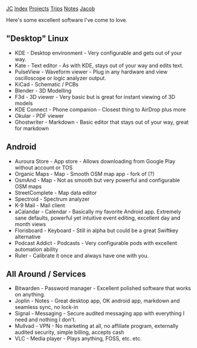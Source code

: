[JC](/index.html) [Index](/index.html) [Projects](/projects.html) [Trips](/trips.html) [Notes](/notes.html) [Jacob](/about.html)

Here's some excellent software I've come to love.

## "Desktop" Linux

- KDE - Desktop environment - Very configurable and gets out of your way.
- Kate - Text editor - As with KDE, stays out of your way and edits text.
- PulseView - Waveform viewer - Plug in any hardware and view oscilloscope or logic analyzer output.
- KiCad - Schematic / PCBs
- Blender - 3D Modelling
- F3d - 3D viewer - Very basic but is great for instant viewing of 3D models
- KDE Connect - Phone companion - Closest thing to AirDrop plus more
- Okular - PDF viewer
- Ghostwriter - Markdown - Basic editor that stays out of your way, great for markdown

## Android

- Auroura Store - App store - Allows downloading from Google Play without account or TOS
- Organic Maps - Map - Smooth OSM map app - fork of (?)
- OsmAnd - Map - Not as smooth but very powerful and configurable OSM maps
- StreetComplete - Map data editor
- Spectroid - Spectrum analyzer
- K-9 Mail - Mail client
- aCalandar - Calendar - Basically my favorite Android app. Extremely sane defaults, powerful yet intuitive event editing, excellent day and month views
- Florisboard - Keyboard - Still in alpha but could be a great Swiftkey alternative
- Podcast Addict - Podcasts - Very configurable pods with excellent automation ability
- Ruler - Calibrate it once and always have one with you.

## All Around / Services

- Bitwarden - Password manager - Excellent polished software that works on anything.
- Joplin - Notes - Great desktop app, OK android app, markdown and seamless sync, no lock-in
- Signal - Messaging - Secure audited messaging app with everything I need and nothing I don't.
- Mullvad - VPN - No marketing at all, no affiliate program, externally audited security, simple billing, accepts cash
- VLC - Media player - Plays anything, FOSS, etc. etc.
